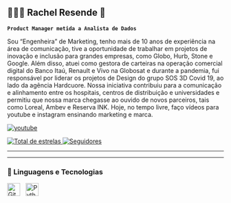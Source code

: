 ## 👩🏻‍💻 Rachel Resende 👋

**`Product Manager metida a Analista de Dados`**

Sou “Engenheira” de Marketing, tenho mais de 10 anos de experiência na área de comunicação, tive a oportunidade de trabalhar em projetos de inovação e inclusão para grandes empresas, como Globo, Hurb, Stone e Google. Além disso, atuei como gestora de carteiras na operação comercial digital do Banco Itaú, Renault e Vivo na Globosat e durante a pandemia, fui responsável por liderar os projetos de Design do grupo SOS 3D Covid 19, ao lado da agência Hardcuore. Nossa iniciativa contribuiu para a comunicação e alinhamento entre os hospitais, centros de distribuição e universidades e permitiu que nossa marca chegasse ao ouvido de novos parceiros, tais como Loreal, Ambev e Reserva INK. Hoje, no tempo livre, faço vídeos para youtube e instagram ensinando marketing e marca.


<p align="left">
    <a href="youtube.com/@rachelfala">
        <img 
            alt="youtube" 
            title="Inscreva-se no meu canal" 
            src="https://custom-icon-badges.demolab.com/youtube/channel/subscribers/UCKsbAuYCCMy1TNwXDOLv3kw?color=%23E05D44&label=Inscreva-se&logo=video&logoColor=white&style=for-the-badge&labelColor=CE4630"
        />
    </a>
</p>
<p>
    <a href="https://github.com/rachelresende?tab=repositories&sort=stargazers">
        <img 
            alt="Total de estrelas" 
            title="Total de estrelas GitHub" 
            src="https://custom-icon-badges.demolab.com/github/stars/rachelresende?color=55960c&style=for-the-badge&labelColor=488207&logo=star&label=estrelas"
        />
    </a>
    <a href="https://github.com/rachelresende?tab=followers">
        <img 
            alt="Seguidores" 
            title="Me siga no GitHub" 
            src="https://custom-icon-badges.demolab.com/github/followers/rachelresende?color=236ad3&labelColor=1155ba&style=for-the-badge&logo=github&label=Seguidores&logoColor=white"
        />
    </a>
</p>

---
---

### 🤖 Linguagens e Tecnologias
<img 
    align="left" 
    alt="Git" 
    title="Git"
    width="30px" 
    style="padding-right: 10px;" 
    src="https://cdn.jsdelivr.net/gh/devicons/devicon@latest/icons/git/git-original.svg" 
/>
<img 
    align="left" 
    alt="Python" 
    title="Python"
    width="30px" 
    style="padding-right: 10px;" 
    src="https://cdn.jsdelivr.net/gh/devicons/devicon@latest/icons/python/python-original.svg" 
/>
<br/>
<br/>
